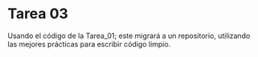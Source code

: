 # Tarea 03
Usando el código de la Tarea_01;  este migrará a un repositorio, utilizando las mejores prácticas para escribir código limpio.
